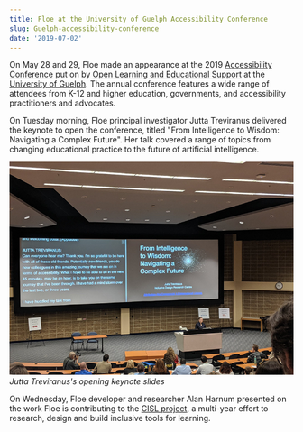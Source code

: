 ```yaml
---
title: Floe at the University of Guelph Accessibility Conference
slug: Guelph-accessibility-conference
date: '2019-07-02'
---
```

On May 28 and 29, Floe made an appearance at the 2019 [Accessibility Conference](https://opened.uoguelph.ca/accessibility-conference)
put on by [Open Learning and Educational Support](https://opened.uoguelph.ca/)
at the [University of Guelph](https://opened.uoguelph.ca/). The annual conference features a
wide range of attendees from K-12 and higher education, governments, and accessibility practitioners and advocates.

On Tuesday morning, Floe principal investigator Jutta Treviranus delivered the keynote to open the conference,
titled "From Intelligence to Wisdom: Navigating a Complex Future". Her talk covered a range of topics from
changing educational practice to the future of artificial intelligence.

<img src="images/guelph-2019-jt.png" alt="Photograph from a distance of Jutta Treviranus delivering a keynote." /></br>
*Jutta Treviranus's opening keynote slides*

On Wednesday, Floe developer and researcher Alan Harnum presented on the work Floe is contributing to the
[CISL project](/news/2019-02-07-cisl-site-and-demo/), a multi-year effort to research, design
and build inclusive tools for learning.
